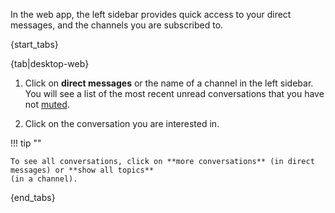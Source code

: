 In the web app, the left sidebar provides quick access to your direct messages,
and the channels you are subscribed to.

{start_tabs}

{tab|desktop-web}

1. Click on **direct messages** or the name of a channel in the left sidebar. You
   will see a list of the most recent unread conversations that you have not [muted](/help/mute-a-topic).

1. Click on the conversation you are interested in.

!!! tip ""

    To see all conversations, click on **more conversations** (in direct messages) or **show all topics**
    (in a channel).

{end_tabs}
